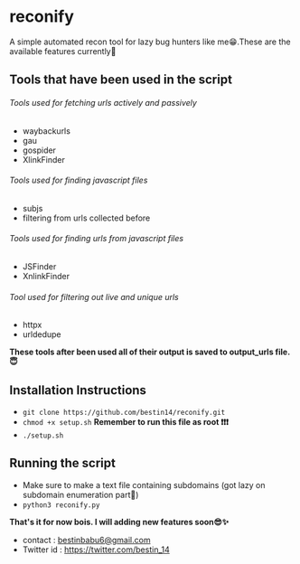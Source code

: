 # reconify

A simple automated recon tool for lazy bug hunters like me😁.These are the available features currently👀

## Tools that have been used in the script

###### Tools used for fetching urls actively and passively

* waybackurls
* gau
* gospider 
* XlinkFinder

###### Tools used for finding javascript files

* subjs
* filtering from urls collected before

###### Tools used for finding urls from javascript files

* JSFinder
* XnlinkFinder

###### Tool used for filtering out live and unique urls

* httpx
* urldedupe

**These tools after been used all of their output is saved to output_urls file.😇**

## **Installation Instructions**

* `git clone https://github.com/bestin14/reconify.git `
* `chmod +x setup.sh`  **Remember to run this file as root ❗❗❗**
* `./setup.sh`

## **Running the script**

* Make sure to make a text file containing subdomains  (got lazy on subdomain enumeration part🤭)
* `python3 reconify.py`

**That's it for now bois. I will adding new features soon😎✨**

* contact : bestinbabu6@gmail.com
* Twitter id : https://twitter.com/bestin_14

